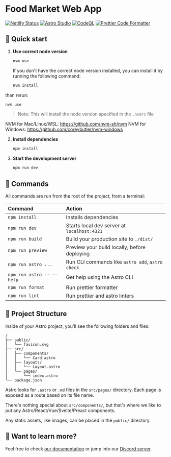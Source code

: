 # Food Market Web App

[![Netlify Status](https://api.netlify.com/api/v1/badges/e06a2847-65e4-4d6a-8b97-b38da37a32d2/deploy-status)](https://app.netlify.com/sites/food-market-web-app/deploys)
[![Astro Studio](https://github.com/vc-summer-2024-captstone-web/food-market-web-app/actions/workflows/astro-studio.yml/badge.svg?branch=master)](https://github.com/vc-summer-2024-captstone-web/food-market-web-app/actions/workflows/astro-studio.yml)
[![CodeQL](https://github.com/vc-summer-2024-captstone-web/food-market-web-app/actions/workflows/github-code-scanning/codeql/badge.svg)](https://github.com/vc-summer-2024-captstone-web/food-market-web-app/actions/workflows/github-code-scanning/codeql)
[![Prettier Code Formatter](https://github.com/vc-summer-2024-captstone-web/food-market-web-app/actions/workflows/prettier-format.yml/badge.svg)](https://github.com/vc-summer-2024-captstone-web/food-market-web-app/actions/workflows/prettier-format.yml)

## 🚀 Quick start

1. **Use correct node version**

   ```sh
   nvm use
   ```
   If you don't have the correct node version installed, you can install it by running the following command:
   ```sh
   nvm install
   ```
than rerun:
   ```sh
   nvm use
   ```

   > Note: This will install the node version specified in the `.nvmrc` file

   NVM for Mac/Linux/WSL: https://github.com/nvm-sh/nvm
   NVM for Windows: https://github.com/coreybutler/nvm-windows

2. **Install dependencies**
   ```sh
   npm install
   ```
3. **Start the development server**
   ```sh
   npm run dev
   ```

## 🧞 Commands

All commands are run from the root of the project, from a terminal:

| Command                   | Action                                           |
| :------------------------ | :----------------------------------------------- |
| `npm install`             | Installs dependencies                            |
| `npm run dev`             | Starts local dev server at `localhost:4321`      |
| `npm run build`           | Build your production site to `./dist/`          |
| `npm run preview`         | Preview your build locally, before deploying     |
| `npm run astro ...`       | Run CLI commands like `astro add`, `astro check` |
| `npm run astro -- --help` | Get help using the Astro CLI                     |
| `npm run format`          | Run prettier formatter                           |
| `npm run lint`            | Run prettier and astro linters                   |

## 📁 Project Structure

Inside of your Astro project, you'll see the following folders and files:

```text
/
├── public/
│   └── favicon.svg
├── src/
│   ├── components/
│   │   └── Card.astro
│   ├── layouts/
│   │   └── Layout.astro
│   └── pages/
│       └── index.astro
└── package.json
```

Astro looks for `.astro` or `.md` files in the `src/pages/` directory. Each page is exposed as a route based on its file name.

There's nothing special about `src/components/`, but that's where we like to put any Astro/React/Vue/Svelte/Preact components.

Any static assets, like images, can be placed in the `public/` directory.

## 👀 Want to learn more?

Feel free to check [our documentation](https://docs.astro.build) or jump into our [Discord server](https://astro.build/chat).
